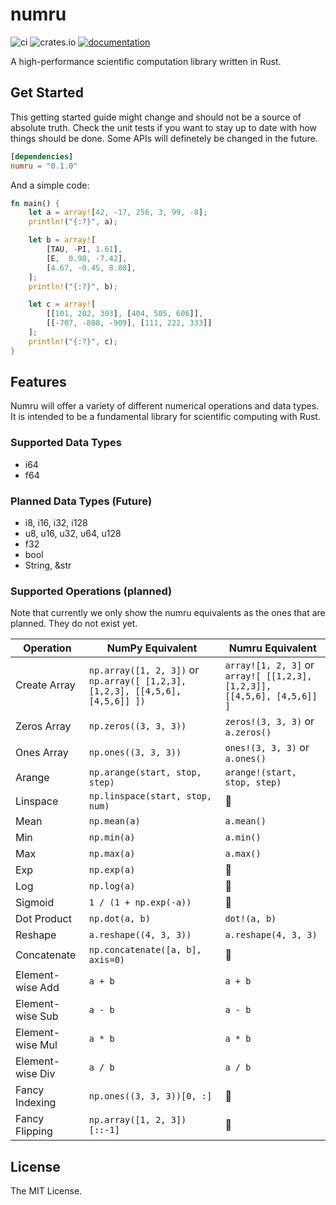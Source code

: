 # numru

![ci](https://img.shields.io/github/actions/workflow/status/mjovanc/numru/ci.yml?branch=main)
![crates.io](https://img.shields.io/crates/v/numru.svg)
[![documentation](https://img.shields.io/badge/docs-numru-blue?logo=rust)](https://docs.rs/numru/latest/)

A high-performance scientific computation library written in Rust.

## Get Started

This getting started guide might change and should not be a source of absolute truth. Check the unit tests if you want to stay up to date with how things should be done. Some APIs will definetely be changed in the future.

```toml
[dependencies]
numru = "0.1.0"
```

And a simple code:

```rust
fn main() {
    let a = array![42, -17, 256, 3, 99, -8];
    println!("{:?}", a);

    let b = array![
        [TAU, -PI, 1.61],
        [E,  0.98, -7.42],
        [4.67, -0.45, 8.88],
    ];
    println!("{:?}", b);

    let c = array![
        [[101, 202, 303], [404, 505, 606]],
        [[-707, -808, -909], [111, 222, 333]]
    ];
    println!("{:?}", c);
}
```

## Features

Numru will offer a variety of different numerical operations and data types. It is intended to be a fundamental library for scientific computing with Rust.

### Supported Data Types

- i64
- f64

### Planned Data Types (Future)

- i8, i16, i32, i128
- u8, u16, u32, u64, u128
- f32
- bool
- String, &str

### Supported Operations (planned)

Note that currently we only show the numru equivalents as the ones that are planned. They do not exist yet.

| Operation            | NumPy Equivalent                     | Numru Equivalent              |
|----------------------|-------------------------------------|----------------------------------|
| Create Array         | `np.array([1, 2, 3])` or `np.array([ [1,2,3], [1,2,3], [[4,5,6], [4,5,6]] ])` | `array![1, 2, 3]` or `array![ [[1,2,3], [1,2,3]], [[4,5,6], [4,5,6]] ]`             |
| Zeros Array         | `np.zeros((3, 3, 3))`                  | `zeros!(3, 3, 3)` or `a.zeros()`             |
| Ones Array          | `np.ones((3, 3, 3))`                   | `ones!(3, 3, 3)` or `a.ones()`              |
| Arange             | `np.arange(start, stop, step)`      | `arange!(start, stop, step)` |
| Linspace           | `np.linspace(start, stop, num)`     | 🚧 |
| Mean               | `np.mean(a)`                        | `a.mean()`                  |
| Min                | `np.min(a)`                         | `a.min()`                    |
| Max                | `np.max(a)`                         | `a.max()`                    |
| Exp                | `np.exp(a)`                         | 🚧                    |
| Log                | `np.log(a)`                         | 🚧                    |
| Sigmoid            | `1 / (1 + np.exp(-a))`              | 🚧                |
| Dot Product        | `np.dot(a, b)`                      | `dot!(a, b)`                 |
| Reshape           | `a.reshape((4, 3, 3))`                 | `a.reshape(4, 3, 3)`             |
| Concatenate        | `np.concatenate([a, b], axis=0)`     | 🚧 |
| Element-wise Add   | `a + b`                             | `a + b`                          |
| Element-wise Sub   | `a - b`                             | `a - b`                         |
| Element-wise Mul   | `a * b`                             | `a * b`                          |
| Element-wise Div   | `a / b`                             | `a / b`                         |
| Fancy Indexing     | `np.ones((3, 3, 3))[0, :]`             | 🚧         |
| Fancy Flipping     | `np.array([1, 2, 3])[::-1]`          | 🚧      |

## License

The MIT License.
